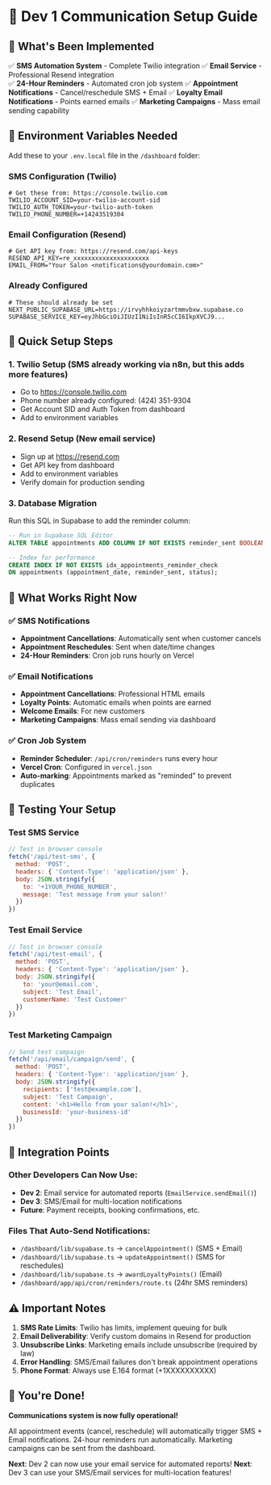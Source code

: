 # 📧 Dev 1 Communication Setup Guide

## 🎯 What's Been Implemented

✅ **SMS Automation System** - Complete Twilio integration
✅ **Email Service** - Professional Resend integration  
✅ **24-Hour Reminders** - Automated cron job system
✅ **Appointment Notifications** - Cancel/reschedule SMS + Email
✅ **Loyalty Email Notifications** - Points earned emails
✅ **Marketing Campaigns** - Mass email sending capability

## 🔧 Environment Variables Needed

Add these to your `.env.local` file in the `/dashboard` folder:

### SMS Configuration (Twilio)
```env
# Get these from: https://console.twilio.com
TWILIO_ACCOUNT_SID=your-twilio-account-sid
TWILIO_AUTH_TOKEN=your-twilio-auth-token
TWILIO_PHONE_NUMBER=+14243519304
```

### Email Configuration (Resend)
```env
# Get API key from: https://resend.com/api-keys
RESEND_API_KEY=re_xxxxxxxxxxxxxxxxxxxxx
EMAIL_FROM="Your Salon <notifications@yourdomain.com>"
```

### Already Configured
```env
# These should already be set
NEXT_PUBLIC_SUPABASE_URL=https://irvyhhkoiyzartmmvbxw.supabase.co
SUPABASE_SERVICE_KEY=eyJhbGciOiJIUzI1NiIsInR5cCI6IkpXVCJ9...
```

## 🚀 Quick Setup Steps

### 1. **Twilio Setup** (SMS already working via n8n, but this adds more features)
- Go to https://console.twilio.com
- Phone number already configured: (424) 351-9304
- Get Account SID and Auth Token from dashboard
- Add to environment variables

### 2. **Resend Setup** (New email service)
- Sign up at https://resend.com
- Get API key from dashboard
- Add to environment variables
- Verify domain for production sending

### 3. **Database Migration**
Run this SQL in Supabase to add the reminder column:
```sql
-- Run in Supabase SQL Editor
ALTER TABLE appointments ADD COLUMN IF NOT EXISTS reminder_sent BOOLEAN DEFAULT FALSE;

-- Index for performance
CREATE INDEX IF NOT EXISTS idx_appointments_reminder_check 
ON appointments (appointment_date, reminder_sent, status);
```

## 📱 What Works Right Now

### ✅ SMS Notifications
- **Appointment Cancellations**: Automatically sent when customer cancels
- **Appointment Reschedules**: Sent when date/time changes
- **24-Hour Reminders**: Cron job runs hourly on Vercel

### ✅ Email Notifications  
- **Appointment Cancellations**: Professional HTML emails
- **Loyalty Points**: Automatic emails when points are earned
- **Welcome Emails**: For new customers
- **Marketing Campaigns**: Mass email sending via dashboard

### ✅ Cron Job System
- **Reminder Scheduler**: `/api/cron/reminders` runs every hour
- **Vercel Cron**: Configured in `vercel.json`
- **Auto-marking**: Appointments marked as "reminded" to prevent duplicates

## 🧪 Testing Your Setup

### Test SMS Service
```javascript
// Test in browser console
fetch('/api/test-sms', {
  method: 'POST',
  headers: { 'Content-Type': 'application/json' },
  body: JSON.stringify({
    to: '+1YOUR_PHONE_NUMBER',
    message: 'Test message from your salon!'
  })
})
```

### Test Email Service
```javascript
// Test in browser console  
fetch('/api/test-email', {
  method: 'POST',
  headers: { 'Content-Type': 'application/json' },
  body: JSON.stringify({
    to: 'your@email.com',
    subject: 'Test Email',
    customerName: 'Test Customer'
  })
})
```

### Test Marketing Campaign
```javascript
// Send test campaign
fetch('/api/email/campaign/send', {
  method: 'POST',
  headers: { 'Content-Type': 'application/json' },
  body: JSON.stringify({
    recipients: ['test@example.com'],
    subject: 'Test Campaign',
    content: '<h1>Hello from your salon!</h1>',
    businessId: 'your-business-id'
  })
})
```

## 🔗 Integration Points

### Other Developers Can Now Use:
- **Dev 2**: Email service for automated reports (`EmailService.sendEmail()`)
- **Dev 3**: SMS/Email for multi-location notifications
- **Future**: Payment receipts, booking confirmations, etc.

### Files That Auto-Send Notifications:
- `/dashboard/lib/supabase.ts` → `cancelAppointment()` (SMS + Email)
- `/dashboard/lib/supabase.ts` → `updateAppointment()` (SMS for reschedules)  
- `/dashboard/lib/supabase.ts` → `awardLoyaltyPoints()` (Email)
- `/dashboard/app/api/cron/reminders/route.ts` (24hr SMS reminders)

## ⚠️ Important Notes

1. **SMS Rate Limits**: Twilio has limits, implement queuing for bulk
2. **Email Deliverability**: Verify custom domains in Resend for production
3. **Unsubscribe Links**: Marketing emails include unsubscribe (required by law)
4. **Error Handling**: SMS/Email failures don't break appointment operations
5. **Phone Format**: Always use E.164 format (+1XXXXXXXXXX)

## 🎉 You're Done!

**Communications system is now fully operational!** 

All appointment events (cancel, reschedule) will automatically trigger SMS + Email notifications. 24-hour reminders run automatically. Marketing campaigns can be sent from the dashboard.

**Next**: Dev 2 can now use your email service for automated reports!
**Next**: Dev 3 can use your SMS/Email services for multi-location features!